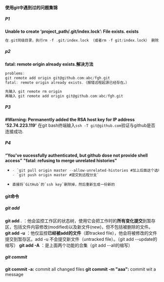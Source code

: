 #### 使用git中遇到过的问题集锦
##### P1
**Unable to create ‘project_path/.git/index.lock’: File exists. exists**
```c
在.git同级目录，执行rm -f .git/index.lock （或者rm -f git/index.lock） 删除后可提交。成功！
```
##### p2
**fatal: remote origin already exists.解决方法**
```c
problems:
git remote add origin git@github.com:abc/fgh.git
fatal: remote origin already exists.（报错远程起源已经存在。）
```
```c
先输入 git remote rm origin
再输入 git remote add origin git@github.com:abc/fgh.git
```
##### P3
**#Warning: Permanently added the RSA host key for IP address '52.74.223.119'**
在git bash终端输入`ssh -T git@github.com`验证与github是否连接成功.
##### P4
**“You've sucessfully authenticated, but github dose not provide shell access”**
**"fatal: refusing to merge unrelated histories"**
- ```c
  - `git pull origin master --allow-unrelated-histories #加上后面这个选项允许不相关历史提交`
  - `git push origin master #提交到远程分支`
  ```
- ```c
  直接将`GitHub`的`ssh key`删除掉，然后重新生成一份新的
  ```
#### git命令
##### git add
**git add .** ：他会监控工作区的状态树，使用它会把工作时的**所有变化提交**到暂存区，包括文件内容修改(modified)以及新文件(new)，但不包括被删除的文件。
**git add -u** ：他仅监控**已经被add的文件**（即tracked file），他会将被修改的文件提交到暂存区。add -u 不会提交新文件（untracked file）。（git add --update的缩写）
**git add -A** ：是上面两个功能的合集（git add --all的缩写）
##### git commit
**git commit -a:** commit all changed files
**git commit -m "aaa":** commit wit a message


